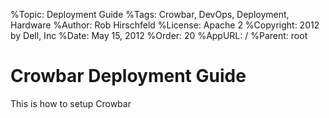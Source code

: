 %Topic:      Deployment Guide
%Tags:       Crowbar, DevOps, Deployment, Hardware
%Author:     Rob Hirschfeld
%License:    Apache 2
%Copyright:  2012 by Dell, Inc
%Date:       May 15, 2012
%Order:      20
%AppURL:     /
%Parent:     root

# Crowbar Deployment Guide

This is how to setup Crowbar